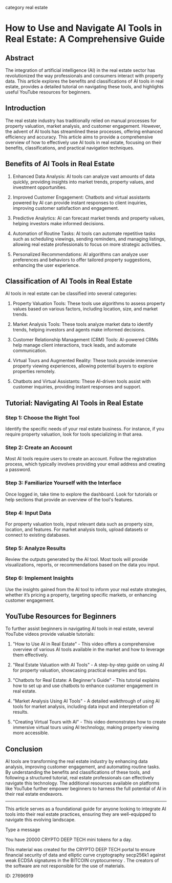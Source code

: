 category real estate
# How to Use and Navigate AI Tools in Real Estate: A Comprehensive Guide



## Abstract



The integration of artificial intelligence (AI) in the real estate sector has revolutionized the way professionals and consumers interact with property data. This article explores the benefits and classifications of AI tools in real estate, provides a detailed tutorial on navigating these tools, and highlights useful YouTube resources for beginners.



## Introduction



The real estate industry has traditionally relied on manual processes for property valuation, market analysis, and customer engagement. However, the advent of AI tools has streamlined these processes, offering enhanced efficiency and accuracy. This article aims to provide a comprehensive overview of how to effectively use AI tools in real estate, focusing on their benefits, classifications, and practical navigation techniques.



## Benefits of AI Tools in Real Estate



1. Enhanced Data Analysis: AI tools can analyze vast amounts of data quickly, providing insights into market trends, property values, and investment opportunities.



2. Improved Customer Engagement: Chatbots and virtual assistants powered by AI can provide instant responses to client inquiries, improving customer satisfaction and engagement.



3. Predictive Analytics: AI can forecast market trends and property values, helping investors make informed decisions.



4. Automation of Routine Tasks: AI tools can automate repetitive tasks such as scheduling viewings, sending reminders, and managing listings, allowing real estate professionals to focus on more strategic activities.



5. Personalized Recommendations: AI algorithms can analyze user preferences and behaviors to offer tailored property suggestions, enhancing the user experience.



## Classification of AI Tools in Real Estate



AI tools in real estate can be classified into several categories:



1. Property Valuation Tools: These tools use algorithms to assess property values based on various factors, including location, size, and market trends.



2. Market Analysis Tools: These tools analyze market data to identify trends, helping investors and agents make informed decisions.



3. Customer Relationship Management (CRM) Tools: AI-powered CRMs help manage client interactions, track leads, and automate communication.



4. Virtual Tours and Augmented Reality: These tools provide immersive property viewing experiences, allowing potential buyers to explore properties remotely.



5. Chatbots and Virtual Assistants: These AI-driven tools assist with customer inquiries, providing instant responses and support.



## Tutorial: Navigating AI Tools in Real Estate



### Step 1: Choose the Right Tool



Identify the specific needs of your real estate business. For instance, if you require property valuation, look for tools specializing in that area.



### Step 2: Create an Account



Most AI tools require users to create an account. Follow the registration process, which typically involves providing your email address and creating a password.



### Step 3: Familiarize Yourself with the Interface



Once logged in, take time to explore the dashboard. Look for tutorials or help sections that provide an overview of the tool's features.



### Step 4: Input Data



For property valuation tools, input relevant data such as property size, location, and features. For market analysis tools, upload datasets or connect to existing databases.



### Step 5: Analyze Results



Review the outputs generated by the AI tool. Most tools will provide visualizations, reports, or recommendations based on the data you input.



### Step 6: Implement Insights



Use the insights gained from the AI tool to inform your real estate strategies, whether it’s pricing a property, targeting specific markets, or enhancing customer engagement.



## YouTube Resources for Beginners



To further assist beginners in navigating AI tools in real estate, several YouTube videos provide valuable tutorials:



1. "How to Use AI in Real Estate" - This video offers a comprehensive overview of various AI tools available in the market and how to leverage them effectively.



2. "Real Estate Valuation with AI Tools" - A step-by-step guide on using AI for property valuation, showcasing practical examples and tips.



3. "Chatbots for Real Estate: A Beginner's Guide" - This tutorial explains how to set up and use chatbots to enhance customer engagement in real estate.



4. "Market Analysis Using AI Tools" - A detailed walkthrough of using AI tools for market analysis, including data input and interpretation of results.



5. "Creating Virtual Tours with AI" - This video demonstrates how to create immersive virtual tours using AI technology, making property viewing more accessible.



## Conclusion



AI tools are transforming the real estate industry by enhancing data analysis, improving customer engagement, and automating routine tasks. By understanding the benefits and classifications of these tools, and following a structured tutorial, real estate professionals can effectively navigate this technology. The additional resources available on platforms like YouTube further empower beginners to harness the full potential of AI in their real estate endeavors.



---



This article serves as a foundational guide for anyone looking to integrate AI tools into their real estate practices, ensuring they are well-equipped to navigate this evolving landscape.



Type a message

You have 20000 CRYPTO DEEP TECH mini tokens for a day.


This material was created for the  CRYPTO DEEP TECH portal  to ensure financial security of data and elliptic curve cryptography  secp256k1 against weak ECDSA  signatures   in the  BITCOIN cryptocurrency . The creators of the software are not responsible for the use of materials.

 ID: 27696919
